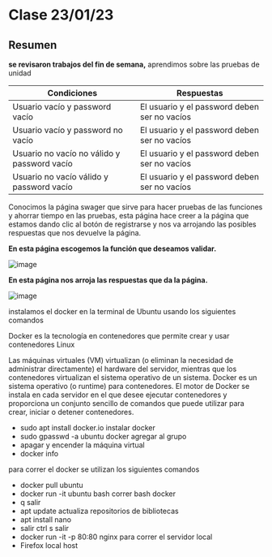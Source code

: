 # Clase 23/01/23 #

## Resumen ##

**se revisaron trabajos del fin de semana,** aprendimos sobre las pruebas de unidad 

| Condiciones | Respuestas |
| ----------- | ----------- |
| Usuario vacío y password vacío | El usuario y el password deben ser no vacíos |
| Usuario vacío y password no vacío | El usuario y el password deben ser no vacíos |
| Usuario no vacío no válido y password vacío | El usuario y el password deben ser no vacíos |
| Usuario no vacío válido y password vacío | El usuario y el password deben ser no vacíos |


Conocimos la página swager que sirve para hacer pruebas de las funciones y ahorrar tiempo en las pruebas, esta página hace creer a la página que estamos dando clic al botón de registrarse y nos va arrojando 
las posibles respuestas que nos devuelve la página.

**En esta página escogemos la función que deseamos validar.**

![image](https://user-images.githubusercontent.com/123017277/214195229-ab0a48de-7fd8-49b0-bf7f-9e7fb50be17e.png)

**En esta página nos arroja las respuestas que da la página.**

![image](https://user-images.githubusercontent.com/123017277/214196029-b9d8a79d-f574-479e-a341-2a4b926347c7.png)

instalamos el docker en la terminal de Ubuntu usando los siguientes comandos

Docker es la tecnología en contenedores que permite crear y usar contenedores Linux

Las máquinas virtuales (VM) virtualizan (o eliminan la necesidad de administrar directamente) el hardware del servidor, mientras que los contenedores virtualizan el sistema operativo de un sistema. Docker es un sistema operativo (o runtime) para contenedores. El motor de Docker se instala en cada servidor en el que desee ejecutar contenedores y proporciona un conjunto sencillo de comandos que puede utilizar para crear, iniciar o detener contenedores.

- sudo apt install docker.io instalar docker
- sudo gpasswd -a ubuntu docker agregar al grupo
- apagar y encender la máquina virtual
- docker info

para correr el docker se utilizan los siguientes comandos
- docker pull ubuntu
- docker run -it ubuntu bash correr bash docker
- q salir
- apt update actualiza repositorios de bibliotecas
- apt install nano
- salir ctrl s   salir 
- docker run -it -p 80:80 nginx para correr el servidor local
- Firefox local host
